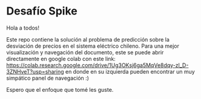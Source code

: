 # Desafío Spike

Hola a todos!

Este repo contiene la solución al problema de predicción sobre la desviación de precios en el sistema eléctrico chileno. Para una mejor visualización y navegación del documento, este se puede abrir directamente en google colab con este link: https://colab.research.google.com/drive/1Ug3OKsj6ga5MqVe8dqy-zl_D-3ZNHveT?usp=sharing en donde en su izquierda pueden encontrar un muy simpático panel de navegación :)

Espero que el enfoque que tomé les guste. 
